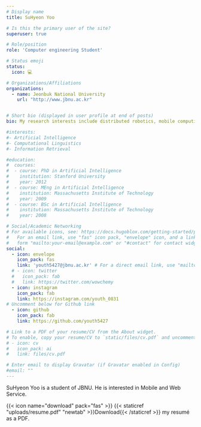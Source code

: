 ```yaml
---
# Display name
title: SuHyeon Yoo

# Is this the primary user of the site?
superuser: true

# Role/position
role: 'Computer engineering Student'

# Status emoji
status: 
  icon: 💻

# Organizations/Affiliations
organizations:
  - name: Jeonbuk National University
    url: "http://www.jbnu.ac.kr"


# Short bio (displayed in user profile at end of posts)
bio: My research interests include distributed robotics, mobile computing and programmable matter.

#interests:
#- Artificial Intelligence
#- Computational Linguistics
#- Information Retrieval

#education:
#  courses:
#  - course: PhD in Artificial Intelligence
#    institution: Stanford University
#    year: 2012
#  - course: MEng in Artificial Intelligence
#    institution: Massachusetts Institute of Technology
#    year: 2009
#  - course: BSc in Artificial Intelligence
#    institution: Massachusetts Institute of Technology
#    year: 2008

# Social/Academic Networking
# For available icons, see: https://docs.hugoblox.com/getting-started/page-builder/#icons
#   For an email link, use "fas" icon pack, "envelope" icon, and a link in the
#   form "mailto:your-email@example.com" or "#contact" for contact widget.
social:
  - icon: envelope
    icon_pack: fas
    link: 'youth5427@jbnu.ac.kr' # For a direct email link, use "mailto:test@example.org".
  # - icon: twitter
  #   icon_pack: fab
  #   link: https://twitter.com/wowchemy
  - icon: instagram
    icon_pack: fab
    link: https://instagram.com/youth_0831
# Uncomment below for Github link
  - icon: github
    icon_pack: fab
    link: https://github.com/youth5427

# Link to a PDF of your resume/CV from the About widget.
# To enable, copy your resume/CV to `static/files/cv.pdf` and uncomment the lines below.
# - icon: cv
#   icon_pack: ai
#   link: files/cv.pdf

# Enter email to display Gravatar (if Gravatar enabled in Config)
#email: ""
---
```


SuHyeon Yoo is a student of JBNU. He is interested in Mobile and Web Service.

{{< icon name="download" pack="fas" >}} {{< staticref "uploads/resume.pdf" "newtab" >}}Download{{< /staticref >}} my resumé as a PDF.
